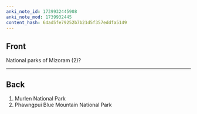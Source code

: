 ```yaml
---
anki_note_id: 1739932445908
anki_note_mod: 1739932445
content_hash: 64ad5fe79252b7b21d5f357eddfa5149
---
```


## Front

National parks of Mizoram (2)?

<hr/>

## Back

1. Murlen National Park  
2. Phawngpui Blue Mountain National Park